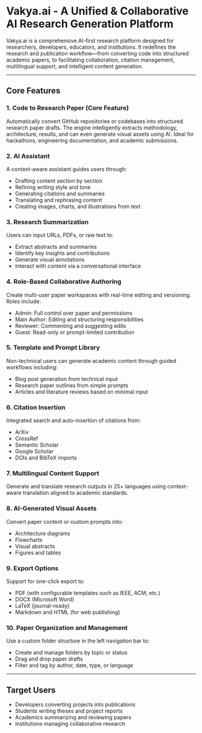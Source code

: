 # Vakya.ai - A Unified & Collaborative AI Research Generation Platform

Vakya.ai is a comprehensive AI-first research platform designed for researchers, developers, educators, and institutions. It redefines the research and publication workflow—from converting code into structured academic papers, to facilitating collaboration, citation management, multilingual support, and intelligent content generation.

---

## Core Features

### 1. Code to Research Paper (Core Feature)

Automatically convert GitHub repositories or codebases into structured research paper drafts. The engine intelligently extracts methodology, architecture, results, and can even generate visual assets using AI. Ideal for hackathons, engineering documentation, and academic submissions.

### 2. AI Assistant

A context-aware assistant guides users through:

* Drafting content section by section
* Refining writing style and tone
* Generating citations and summaries
* Translating and rephrasing content
* Creating images, charts, and illustrations from text

### 3. Research Summarization

Users can input URLs, PDFs, or raw text to:

* Extract abstracts and summaries
* Identify key insights and contributions
* Generate visual annotations
* Interact with content via a conversational interface

### 4. Role-Based Collaborative Authoring

Create multi-user paper workspaces with real-time editing and versioning. Roles include:

* Admin: Full control over paper and permissions
* Main Author: Editing and structuring responsibilities
* Reviewer: Commenting and suggesting edits
* Guest: Read-only or prompt-limited contribution

### 5. Template and Prompt Library

Non-technical users can generate academic content through guided workflows including:

* Blog post generation from technical input
* Research paper outlines from simple prompts
* Articles and literature reviews based on minimal input

### 6. Citation Insertion

Integrated search and auto-insertion of citations from:

* ArXiv
* CrossRef
* Semantic Scholar
* Google Scholar
* DOIs and BibTeX imports

### 7. Multilingual Content Support

Generate and translate research outputs in 25+ languages using context-aware translation aligned to academic standards.

### 8. AI-Generated Visual Assets

Convert paper content or custom prompts into:

* Architecture diagrams
* Flowcharts
* Visual abstracts
* Figures and tables

### 9. Export Options

Support for one-click export to:

* PDF (with configurable templates such as IEEE, ACM, etc.)
* DOCX (Microsoft Word)
* LaTeX (journal-ready)
* Markdown and HTML (for web publishing)

### 10. Paper Organization and Management

Use a custom folder structure in the left navigation bar to:

* Create and manage folders by topic or status
* Drag and drop paper drafts
* Filter and tag by author, date, type, or language

---

## Target Users

* Developers converting projects into publications
* Students writing theses and project reports
* Academics summarizing and reviewing papers
* Institutions managing collaborative research
